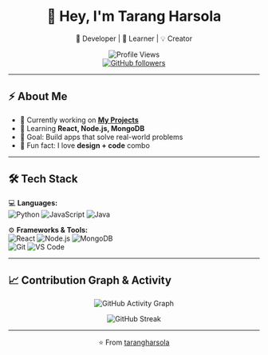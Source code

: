 <div align="center">

# 👋 Hey, I'm Tarang Harsola  

🚀 Developer | 🌱 Learner | 💡 Creator  

![Profile Views](https://komarev.com/ghpvc/?username=tarangharsola&color=blueviolet&style=flat-square)  
[![GitHub followers](https://img.shields.io/github/followers/tarangharsola?style=social)](https://github.com/tarangharsola)  

</div>

---

## ⚡ About Me  
- 🔭 Currently working on **[My Projects](#)**  
- 🌱 Learning **React, Node.js, MongoDB**  
- 🎯 Goal: Build apps that solve real-world problems  
- 🎨 Fun fact: I love **design + code** combo  

---

## 🛠️ Tech Stack  
💻 **Languages:**  
![Python](https://img.shields.io/badge/Python-3776AB?logo=python&logoColor=white) 
![JavaScript](https://img.shields.io/badge/JavaScript-F7DF1E?logo=javascript&logoColor=black) 
![Java](https://img.shields.io/badge/Java-007396?logo=java&logoColor=white)  

⚙️ **Frameworks & Tools:**  
![React](https://img.shields.io/badge/React-20232A?logo=react&logoColor=61DAFB) 
![Node.js](https://img.shields.io/badge/Node.js-339933?logo=node.js&logoColor=white) 
![MongoDB](https://img.shields.io/badge/MongoDB-47A248?logo=mongodb&logoColor=white)  
![Git](https://img.shields.io/badge/Git-F05032?logo=git&logoColor=white) 
![VS Code](https://img.shields.io/badge/VS%20Code-0078D4?logo=visual-studio-code&logoColor=white)  

---

## 📈 Contribution Graph & Activity  
<div align="center">

![GitHub Activity Graph](https://github-readme-activity-graph.vercel.app/graph?username=tarangharsola&theme=tokyo-night)  

![GitHub Streak](https://streak-stats.demolab.com?user=tarangharsola&theme=tokyonight&border_radius=5)  

</div>

---

<div align="center">

⭐️ From [tarangharsola](https://github.com/tarangharsola)  

</div>
